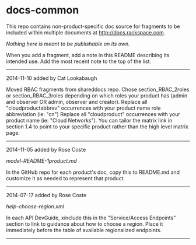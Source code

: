 docs-common
===========

This repo contains non-product-specific doc source for fragments to be included within multiple documents at http://docs.rackspace.com.

*Nothing here is meant to be publishable on its own.*

When you add a fragment, add a note in this README describing its intended use.
Add the most recent note to the top of the list.


----
2014-11-10 added by Cat Lookabaugh

Moved RBAC fragments from shareddocs repo. 
Chose section_RBAC_2roles or section_RBAC_3roles depending on which roles your product has (admin and observer 
    OR admin, observer and creator).
Replace all "cloudproductabbrev" occurrences with your product name role abbreviation (ie: "cn")
Replace all "cloudproduct" occurrences with your product name (ie: "Cloud Networks").
You can tailor the matrix link in section 1.4 to point to your specific product rather than the high level matrix page.

----
2014-11-05 added by Rose Coste

*model-README-1product.md*

In the GitHub repo for each product's doc, copy this to README.md and customize it as needed to represent that product.

----
2014-07-17 added by Rose Coste

*help-choose-region.xml*

In each API DevGuide, xinclude this in the "Service/Access Endpoints" section to link to guidance about how to choose a region. Place it immediately before the table of available regionalized endpoints.

----
